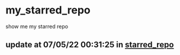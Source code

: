 # my_starred_repo
show me my starred repo

update at 07/05/22 00:31:25 in [starred_repo](./index.html)
---


